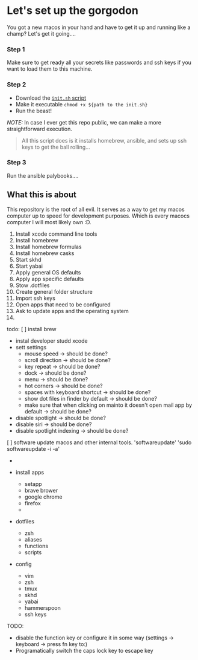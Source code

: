 # Let's set up the gorgodon

You got a new macos in your hand and have to get it up and running like a champ? Let's get it going....

### Step 1
Make sure to get ready all your secrets like passwords and ssh keys if you want to load them to this machine. 

### Step 2
- Download the [`init.sh` script](https://github.com/samuherek/dev.macos-setup/blob/main/init.sh)
- Make it executable `chmod +x ${path to the init.sh}`
- Run the beast!

*NOTE:*
In case I ever get this repo public, we can make a more straightforward execution.

> All this script does is it installs homebrew, ansible, and sets up ssh keys to get the ball rolling...

### Step 3
Run the ansible palybooks....

## What this is about 

This repository is the root of all evil. It serves as a way to get my macos computer up to speed for development purposes. Which is every macocs computer I will most likely own :D. 

1. Install xcode command line tools
2. Install homebrew
3. Install homebrew formulas
4. Install homebrew casks
5. Start skhd
6. Start yabai
7. Apply general OS defaults
8. Apply app specific defaults
9. Stow .dotfiles
10. Create general folder structure
11. Import ssh keys
12. Open apps that need to be configured
13. Ask to update apps and the operating system
14. 




todo:
[ ] install brew
- instal developer studd xcode
- sett settings
  - mouse speed -> should be done?
  - scroll direction -> should be done?
  - key repeat -> should be done?
  - dock -> should be done?
  - menu -> should be done?
  - hot corners -> should be done?
  - spaces with keyboard shortcut -> should be done?
  - show dot files in finder by default -> should be done?
  - make sure that when clicking on mainto it doesn't open mail app by default -> should be done?
- disable spotlight -> should be done?
- disable siri -> should be done?
- disable spotlight indexing -> should be done?

[ ] software update macos and other internal tools. 'softwareupdate' 'sudo softwareupdate -i -a'

- 
 
- install apps
  - setapp
  - brave brower
  - google chrome
  - firefox
  - 

- dotfiles
  - zsh
  - aliases
  - functions
  - scripts
 
- config
  - vim
  - zsh
  - tmux
  - skhd
  - yabai
  - hammerspoon
  - ssh keys
 


TODO:
- disable the function key or configure it in some way (settings -> keyboard -> press fn key to:)
- Programatically switch the caps lock key to escape key
